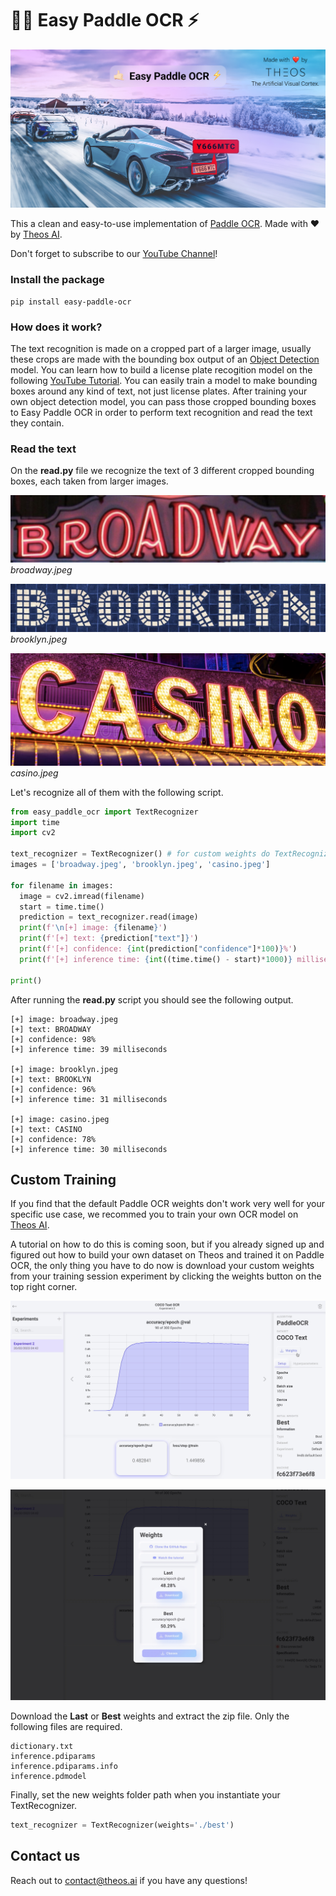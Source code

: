 # 🤙🏻 Easy Paddle OCR ⚡️

![Easy Paddle OCR by Theos AI](assets/cover.jpg)

This a clean and easy-to-use implementation of [Paddle OCR](https://github.com/PaddlePaddle/PaddleOCR). Made with ❤️ by [Theos AI](https://theos.ai).

Don't forget to subscribe to our [YouTube Channel](https://www.youtube.com/@theos-ai/)!

### Install the package

```
pip install easy-paddle-ocr
```

### How does it work?

The text recognition is made on a cropped part of a larger image, usually these crops are made with the bounding box output of an [Object Detection](https://docs.theos.ai/get-started/object-detection) model. You can learn how to build a license plate recogition model on the following [YouTube Tutorial](https://www.youtube.com/watch?v=GVLUVxTpqG0). You can easily train a model to make bounding boxes around any kind of text, not just license plates. After training your own object detection model, you can pass those cropped bounding boxes to Easy Paddle OCR in order to perform text recognition and read the text they contain.

### Read the text
On the **read.py** file we recognize the text of 3 different cropped bounding boxes, each taken from larger images.

![broadway.jpeg](broadway.jpeg)
*broadway.jpeg*

![brooklyn.jpeg](brooklyn.jpeg)
*brooklyn.jpeg*

![casino.jpeg](casino.jpeg)
*casino.jpeg*

Let's recognize all of them with the following script.

``` python
from easy_paddle_ocr import TextRecognizer
import time
import cv2

text_recognizer = TextRecognizer() # for custom weights do TextRecognizer(weights='folder_path')
images = ['broadway.jpeg', 'brooklyn.jpeg', 'casino.jpeg']

for filename in images:
  image = cv2.imread(filename)
  start = time.time()
  prediction = text_recognizer.read(image)
  print(f'\n[+] image: {filename}')
  print(f'[+] text: {prediction["text"]}')
  print(f'[+] confidence: {int(prediction["confidence"]*100)}%')
  print(f'[+] inference time: {int((time.time() - start)*1000)} milliseconds')

print()
```

After running the **read.py** script you should see the following output.

```
[+] image: broadway.jpeg
[+] text: BROADWAY
[+] confidence: 98%
[+] inference time: 39 milliseconds

[+] image: brooklyn.jpeg
[+] text: BROOKLYN
[+] confidence: 96%
[+] inference time: 31 milliseconds

[+] image: casino.jpeg
[+] text: CASINO
[+] confidence: 78%
[+] inference time: 30 milliseconds
```

## Custom Training

If you find that the default Paddle OCR weights don't work very well for your specific use case, we recommed you to train your own OCR model on [Theos AI](https://theos.ai).

A tutorial on how to do this is coming soon, but if you already signed up and figured out how to build your own dataset on Theos and trained it on Paddle OCR, the only thing you have to do now is download your custom weights from your training session experiment by clicking the weights button on the top right corner.

![Button](assets/button.jpeg)

![Weights](assets/weights.jpeg)

Download the **Last** or **Best** weights and extract the zip file. Only the following files are required.

```
dictionary.txt
inference.pdiparams
inference.pdiparams.info
inference.pdmodel
```

Finally, set the new weights folder path when you instantiate your TextRecognizer.

``` python
text_recognizer = TextRecognizer(weights='./best')
```

## Contact us

Reach out to [contact@theos.ai](mailto:contact@theos.ai) if you have any questions!
